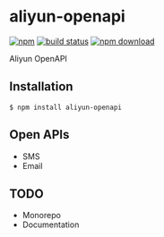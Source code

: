 # aliyun-openapi

[![npm][npm-img]][npm-url]
[![build status][build-img]][build-img]
[![npm download][download-img]][download-url]

[npm-img]: https://img.shields.io/npm/v/aliyun-openapi.svg
[npm-url]: https://www.npmjs.org/package/aliyun-openapi
[build-img]: https://github.com/codit-run/aliyun-openapi/actions/workflows/ci.yml/badge.svg
[build-url]: https://github.com/codit-run/aliyun-openapi/actions/workflows/ci.yml
[download-img]: https://img.shields.io/npm/dm/aliyun-openapi.svg
[download-url]: https://www.npmjs.org/package/aliyun-openapi

Aliyun OpenAPI

## Installation

```shell
$ npm install aliyun-openapi
```

## Open APIs

- SMS
- Email


## TODO
- Monorepo
- Documentation

